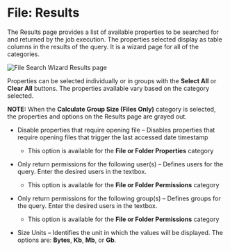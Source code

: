 # File: Results

The Results page provides a list of available properties to be searched for and returned by the job execution. The properties selected display as table columns in the results of the query. It is a wizard page for all of the categories.

![File Search Wizard Results page](/img/product_docs/accessanalyzer/enterpriseauditor/admin/datacollector/adinventory/results.png)

Properties can be selected individually or in groups with the __Select All__ or __Clear All__ buttons. The properties available vary based on the category selected.

__NOTE:__ When the __Calculate Group Size (Files Only)__ category is selected, the properties and options on the Results page are grayed out.

- Disable properties that require opening file – Disables properties that require opening files that trigger the last accessed date timestamp

  - This option is available for the __File or Folder Properties__ category
- Only return permissions for the following user(s) – Defines users for the query. Enter the desired users in the textbox.

  - This option is available for the __File or Folder Permissions__ category
- Only return permissions for the following group(s) – Defines groups for the query. Enter the desired users in the textbox.

  - This option is available for the __File or Folder Permissions__ category
- Size Units – Identifies the unit in which the values will be displayed. The options are: __Bytes__, __Kb__, __Mb__, or __Gb__.

